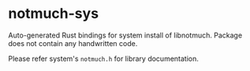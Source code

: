# notmuch-sys

Auto-generated Rust bindings for system install of libnotmuch. Package does not
contain any handwritten code.

Please refer system's `notmuch.h` for library documentation.

